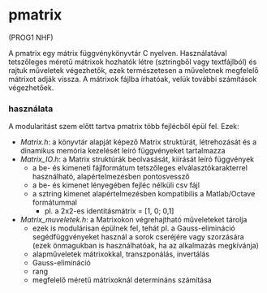 # pmatrix
(PROG1 NHF)

A pmatrix egy mátrix függvénykönyvtár C nyelven. Használatával tetszőleges méretű mátrixok hozhatók létre (sztringből vagy textfájlból) és rajtuk műveletek végezhetők, ezek természetesen a műveletnek megfelelő mátrixot adják vissza. A mátrixok fájlba írhatóak, velük további számítások végezhetőek. 

### használata
A modularitást szem előtt tartva pmatrix több fejlécből épül fel. Ezek:
- *Matrix.h*: a könyvtár alapját képező Matrix struktúrát, létrehozását és a dinamikus memória kezelését leíró függvényeket tartalmazza
- *Matrix_IO.h*: a Matrix struktúrák beolvasását, kiírását leíró függvények
  - a be- és kimeneti fájlformátum tetszőleges elválasztókarakterrel használható, alapértelmezésben pontosvessző
  - a be- és kimenet lényegében fejléc nélküli csv fájl
  - a sztring kimenet alapértelmezésben kompatibilis a Matlab/Octave formátummal
    - pl. a 2x2-es identitásmátrix = [1, 0; 0,1]
- *Matrix_muveletek.h*: a Matrixokon végrehajtható műveleteket tárolja
  - ezek is modulárisan épülnek fel, tehát pl. a Gauss-elimináció segédfüggvényeket használ a sorok cseréjére vagy szorzására (ezek önmagukban is használhatóak, ha az alkalmazás megkívánja)
  - alapműveletek mátrixokkal, transzponálás, invertálás
  - Gauss-elimináció
  - rang
  - megfelelő méretű mátrixoknál determináns számítása
  



